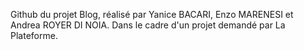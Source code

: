 Github du projet Blog, réalisé par Yanice BACARI, Enzo MARENESI et Andrea ROYER DI NOIA. Dans le cadre d'un projet demandé par La Plateforme.
